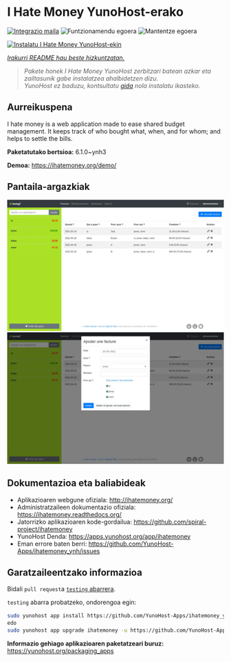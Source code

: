 <!--
Ohart ongi: README hau automatikoki sortu da <https://github.com/YunoHost/apps/tree/master/tools/readme_generator>ri esker
EZ editatu eskuz.
-->

# I Hate Money YunoHost-erako

[![Integrazio maila](https://dash.yunohost.org/integration/ihatemoney.svg)](https://ci-apps.yunohost.org/ci/apps/ihatemoney/) ![Funtzionamendu egoera](https://ci-apps.yunohost.org/ci/badges/ihatemoney.status.svg) ![Mantentze egoera](https://ci-apps.yunohost.org/ci/badges/ihatemoney.maintain.svg)

[![Instalatu I Hate Money YunoHost-ekin](https://install-app.yunohost.org/install-with-yunohost.svg)](https://install-app.yunohost.org/?app=ihatemoney)

*[Irakurri README hau beste hizkuntzatan.](./ALL_README.md)*

> *Pakete honek I Hate Money YunoHost zerbitzari batean azkar eta zailtasunik gabe instalatzea ahalbidetzen dizu.*  
> *YunoHost ez baduzu, kontsultatu [gida](https://yunohost.org/install) nola instalatu ikasteko.*

## Aurreikuspena

I hate money is a web application made to ease shared budget management. It keeps track of who bought what, when, and for whom; and helps to settle the bills.


**Paketatutako bertsioa:** 6.1.0~ynh3

**Demoa:** <https://ihatemoney.org/demo/>

## Pantaila-argazkiak

![I Hate Money(r)en pantaila-argazkia](./doc/screenshots/screenshot_1_global.webp)
![I Hate Money(r)en pantaila-argazkia](./doc/screenshots/screenshot_2_new_operation.webp)

## Dokumentazioa eta baliabideak

- Aplikazioaren webgune ofiziala: <http://ihatemoney.org/>
- Administratzaileen dokumentazio ofiziala: <https://ihatemoney.readthedocs.org/>
- Jatorrizko aplikazioaren kode-gordailua: <https://github.com/spiral-project/ihatemoney>
- YunoHost Denda: <https://apps.yunohost.org/app/ihatemoney>
- Eman errore baten berri: <https://github.com/YunoHost-Apps/ihatemoney_ynh/issues>

## Garatzaileentzako informazioa

Bidali `pull request`a [`testing` abarrera](https://github.com/YunoHost-Apps/ihatemoney_ynh/tree/testing).

`testing` abarra probatzeko, ondorengoa egin:

```bash
sudo yunohost app install https://github.com/YunoHost-Apps/ihatemoney_ynh/tree/testing --debug
edo
sudo yunohost app upgrade ihatemoney -u https://github.com/YunoHost-Apps/ihatemoney_ynh/tree/testing --debug
```

**Informazio gehiago aplikazioaren paketatzeari buruz:** <https://yunohost.org/packaging_apps>
